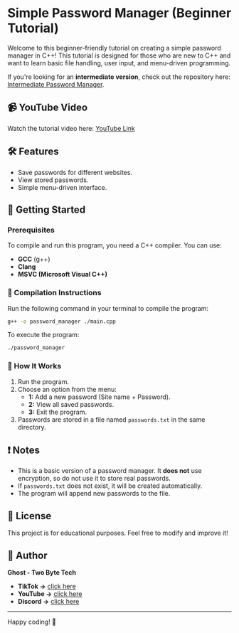 # Simple Password Manager (Beginner Tutorial)

Welcome to this beginner-friendly tutorial on creating a simple password manager in C++! This tutorial is designed for those who are new to C++ and want to learn basic file handling, user input, and menu-driven programming.

If you're looking for an **intermediate version**, check out the repository here: [Intermediate Password Manager](https://github.com/GhostTheEngineer/PasswordManager_CA).

## 📹 YouTube Video
Watch the tutorial video here: [YouTube Link](https://youtu.be/LiQSm8pPHGE)

## 🛠 Features
- Save passwords for different websites.
- View stored passwords.
- Simple menu-driven interface.

## 🚀 Getting Started

### Prerequisites
To compile and run this program, you need a C++ compiler. You can use:
- **GCC** (g++)
- **Clang**
- **MSVC (Microsoft Visual C++)**

### 🔧 Compilation Instructions
Run the following command in your terminal to compile the program:

```sh
g++ -o password_manager ./main.cpp
```

To execute the program:

```sh
./password_manager
```

### 📂 How It Works
1. Run the program.
2. Choose an option from the menu:
   - **1:** Add a new password (Site name + Password).
   - **2:** View all saved passwords.
   - **3:** Exit the program.
3. Passwords are stored in a file named `passwords.txt` in the same directory.

## ❗ Notes
- This is a basic version of a password manager. It **does not** use encryption, so do not use it to store real passwords.
- If `passwords.txt` does not exist, it will be created automatically.
- The program will append new passwords to the file.

## 📝 License
This project is for educational purposes. Feel free to modify and improve it!

## 📢 Author
**Ghost - Two Byte Tech**
- **TikTok ->** [click here](https://www.tiktok.com/@ghosttheengineer)
- **YouTube ->** [click here](https://www.youtube.com/@GhostTheEngineer)
- **Discord ->** [click here](https://www.discord.gg/NxB6v5ma5A)

---
Happy coding! 🚀
